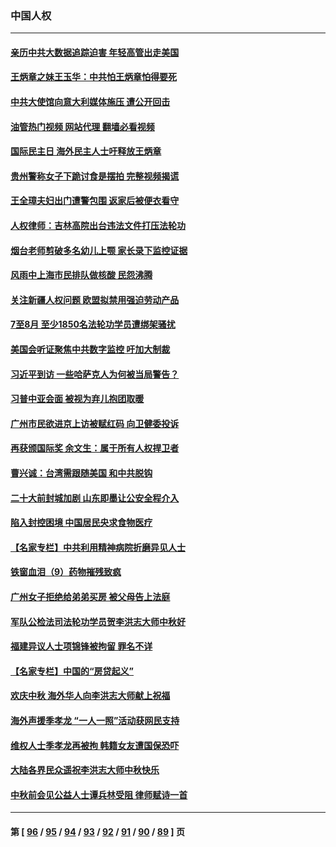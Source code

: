### 中国人权
---
#### [亲历中共大数据追踪迫害 年轻高管出走美国](../../pages/ncid278/n13826859.md?09171245) 
#### [王炳章之妹王玉华：中共怕王炳章怕得要死](../../pages/ncid278/n13826911.md?09171245) 
#### [中共大使馆向意大利媒体施压 遭公开回击](../../pages/ncid278/n13826038.md?09171245) 
#### [油管热门视频 网站代理 翻墙必看视频](http://209.222.30.114:81/youtube.html?09171245)
#### [国际民主日 海外民主人士吁释放王炳章](../../pages/ncid278/n13826558.md?09171245) 
#### [贵州警称女子下跪讨食是摆拍 完整视频揭谎](../../pages/ncid278/n13826144.md?09171245) 
#### [王全璋夫妇出门遭警包围 返家后被便衣看守](../../pages/ncid278/n13826096.md?09171245) 
#### [人权律师：吉林高院出台违法文件打压法轮功](../../pages/ncid278/n13825665.md?09171245) 
#### [烟台老师剪破多名幼儿上颚 家长录下监控证据](../../pages/ncid278/n13825668.md?09171245) 
#### [风雨中上海市民排队做核酸 民怨沸腾](../../pages/ncid278/n13825281.md?09171245) 
#### [关注新疆人权问题 欧盟拟禁用强迫劳动产品](../../pages/ncid278/n13825131.md?09171245) 
#### [7至8月 至少1850名法轮功学员遭绑架骚扰](../../pages/ncid278/n13824925.md?09171245) 
#### [美国会听证聚焦中共数字监控 吁加大制裁](../../pages/ncid278/n13825083.md?09171245) 
#### [习近平到访 一些哈萨克人为何被当局警告？](../../pages/ncid278/n13824905.md?09171245) 
#### [习普中亚会面 被视为弃儿抱团取暖](../../pages/ncid278/n13824963.md?09171245) 
#### [广州市民欲进京上访被赋红码 向卫健委投诉](../../pages/ncid278/n13824766.md?09171245) 
#### [再获颁国际奖 余文生：属于所有人权捍卫者](../../pages/ncid278/n13824702.md?09171245) 
#### [曹兴诚：台湾需跟随美国 和中共脱钩](../../pages/ncid278/n13824177.md?09171245) 
#### [二十大前封城加剧 山东即墨让公安全程介入](../../pages/ncid278/n13824364.md?09171245) 
#### [陷入封控困境 中国居民央求食物医疗](../../pages/ncid278/n13823589.md?09171245) 
#### [【名家专栏】中共利用精神病院折磨异见人士](../../pages/ncid278/n13823233.md?09171245) 
#### [铁窗血泪（9）药物摧残致疯](../../pages/ncid278/n13819243.md?09171245) 
#### [广州女子拒绝给弟弟买房 被父母告上法庭](../../pages/ncid278/n13823195.md?09171245) 
#### [军队公检法司法轮功学员贺李洪志大师中秋好](../../pages/ncid278/n13822021.md?09171245) 
#### [福建异议人士项锦锋被拘留 罪名不详](../../pages/ncid278/n13822521.md?09171245) 
#### [【名家专栏】中国的“房贷起义”](../../pages/ncid278/n13821748.md?09171245) 
#### [欢庆中秋 海外华人向李洪志大师献上祝福](../../pages/ncid278/n13821687.md?09171245) 
#### [海外声援季孝龙 “一人一照”活动获网民支持](../../pages/ncid278/n13821379.md?09171245) 
#### [维权人士季孝龙再被拘 韩籍女友遭国保恐吓](../../pages/ncid278/n13821276.md?09171245) 
#### [大陆各界民众遥祝李洪志大师中秋快乐](../../pages/ncid278/n13821222.md?09171245) 
#### [中秋前会见公益人士谭兵林受阻 律师赋诗一首](../../pages/ncid278/n13821028.md?09171245) 

---
#### 第 [ [96](./96.md?09171245) / [95](./95.md?09171245) / [94](./94.md?09171245) / [93](./93.md?09171245) / [92](./92.md?09171245) / [91](./91.md?09171245) / [90](./90.md?09171245) / [89](./89.md?09171245) ] 页

